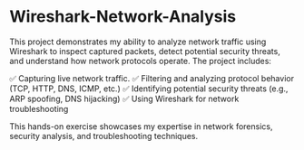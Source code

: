 # Wireshark-Network-Analysis
This project demonstrates my ability to analyze network traffic using Wireshark to inspect captured packets, detect potential security threats, and understand how network protocols operate. The project includes:

✅ Capturing live network traffic.
✅ Filtering and analyzing protocol behavior (TCP, HTTP, DNS, ICMP, etc.)
✅ Identifying potential security threats (e.g., ARP spoofing, DNS hijacking)
✅ Using Wireshark for network troubleshooting

This hands-on exercise showcases my expertise in network forensics, security analysis, and troubleshooting techniques.
